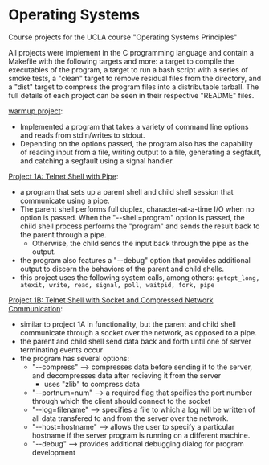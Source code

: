 # Operating Systems
Course projects for the UCLA course "Operating Systems Principles"

All projects were implement in the C programming language and contain a Makefile with the following targets and more: a target to compile the executables of the program, a target to run a bash script with a series of smoke tests, a "clean" target to remove residual files from the directory, and a "dist" target to compress the program files into a distributable tarball.
The full details of each project can be seen in their respective "README" files.


[warmup project](https://github.com/jpicchi18/operating_systems/tree/main/project_0):
- Implemented a program that takes a variety of command line options and reads from stdin/writes to stdout.
- Depending on the options passed, the program also has the capability of reading input from a file, writing output to a file, generating a segfault, and catching a segfault using a signal handler.


[Project 1A: Telnet Shell with Pipe](https://github.com/jpicchi18/operating_systems/tree/main/project_1/project_1A):
- a program that sets up a parent shell and child shell session that communicate using a pipe.
- The parent shell performs full duplex, character-at-a-time I/O when no option is passed. When the "--shell=program" option is passed, the child shell process performs the "program" and sends the result back to the parent through a pipe.
  - Otherwise, the child sends the input back through the pipe as the output.
- the program also features a "--debug" option that provides additional output to discern the behaviors of the parent and child shells.
- this project uses the following system calls, among others: ```getopt_long, atexit, write, read, signal, poll, waitpid, fork, pipe```

[Project 1B: Telnet Shell with Socket and Compressed Network Communication](https://github.com/jpicchi18/operating_systems/tree/main/project_1/project_1B):
- similar to project 1A in functionality, but the parent and child shell communicate through a socket over the network, as opposed to a pipe.
- the parent and child shell send data back and forth until one of server terminating events occur
- the program has several options:
  - "--compress" --> compresses data before sending it to the server, and decompresses data after recieving it from the server
    - uses "zlib" to compress data
  - "--portnum=num" --> a required flag that spcifies the port number through which the client should connect to the socket
  - "--log=filename" --> specifies a file to which a log will be written of all data transfered to and from the server over the network.
  - "--host=hostname" --> allows the user to specify a particular hostname if the server program is running on a different machine.
  - "--debug" --> provides additional debugging dialog for program development


